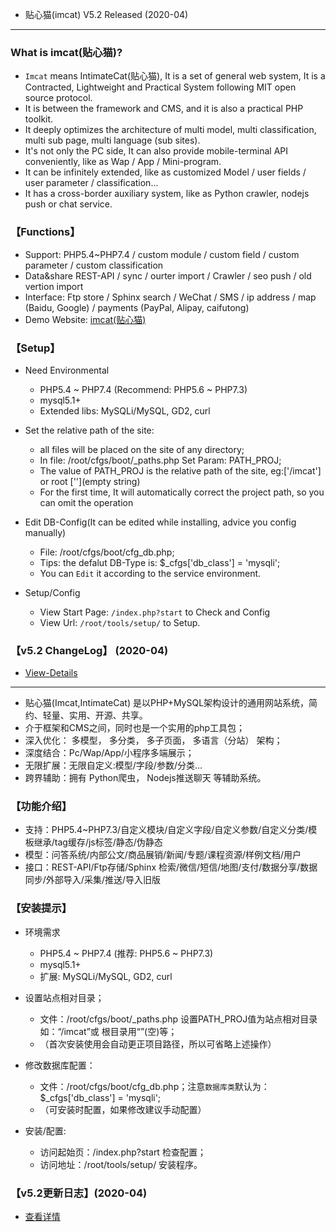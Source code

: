 

* 贴心猫(imcat) V5.2 Released (2020-04)


--- --- --- --- --- --- --- --- --- 


### What is imcat(贴心猫)?

* `Imcat` means IntimateCat(贴心猫), It is a set of general web system, 
  It is a Contracted, Lightweight and Practical System following MIT open source protocol.
* It is between the framework and CMS, and it is also a practical PHP toolkit.
* It deeply optimizes the architecture of multi model, multi classification, multi sub page, multi language (sub sites).
* It's not only the PC side, It can also provide mobile-terminal API conveniently, like as Wap / App / Mini-program.
* It can be infinitely extended, like as customized Model / user fields / user parameter / classification...
* It has a cross-border auxiliary system, like as Python crawler, nodejs push or chat service.


### 【Functions】

* Support: PHP5.4~PHP7.4 / custom module / custom field / custom parameter / custom classification
* Data&share REST-API / sync / ourter import / Crawler / seo push / old vertion import
* Interface: Ftp store / Sphinx search / WeChat / SMS / ip address / map (Baidu, Google) / payments (PayPal, Alipay, caifutong)
* Demo Website: [imcat(贴心猫)](http://imcat.txjia.com/)


### 【Setup】

* Need Environmental
  - PHP5.4 ~ PHP7.4 (Recommend: PHP5.6 ~ PHP7.3)
  - mysql5.1+
  - Extended libs: MySQLi/MySQL, GD2, curl

* Set the relative path of the site: 
  - all files will be placed on the site of any directory; 
  - In file: /root/cfgs/boot/_paths.php Set Param: PATH_PROJ; 
  - The value of PATH_PROJ is the relative path of the site, eg:['/imcat'] or root [''](empty string)
  - For the first time, It will automatically correct the project path, so you can omit the operation

* Edit DB-Config(It can be edited while installing, advice you config manually) 
  - File: /root/cfgs/boot/cfg_db.php; 
  - Tips: the defalut DB-Type is: $_cfgs['db_class'] = 'mysqli'; 
  - You can `Edit` it according to the service environment.

* Setup/Config 
  - View Start Page: `/index.php?start` to Check and Config
  - View Url: `/root/tools/setup/` to Setup.


### 【v5.2 ChangeLog】 (2020-04)

* [View-Details](http://imcat.txjia.com/doc.php?uplog-5_0)


--- --- --- --- --- --- --- --- --- 

* 贴心猫(Imcat,IntimateCat) 是以PHP+MySQL架构设计的通用网站系统，简约、轻量、实用、开源、共享。
* 介于框架和CMS之间，同时也是一个实用的php工具包；
* 深入优化： 多模型， 多分类， 多子页面， 多语言（分站） 架构；
* 深度结合：Pc/Wap/App/小程序多端展示；
* 无限扩展：无限自定义:模型/字段/参数/分类…
* 跨界辅助：拥有 Python爬虫， Nodejs推送聊天 等辅助系统。


### 【功能介绍】

* 支持：PHP5.4~PHP7.3/自定义模块/自定义字段/自定义参数/自定义分类/模板继承/tag缓存/js标签/静态/伪静态
* 模型：问答系统/内部公文/商品展销/新闻/专题/课程资源/样例文档/用户
* 接口：REST-API/Ftp存储/Sphinx 检索/微信/短信/地图/支付/数据分享/数据同步/外部导入/采集/推送/导入旧版


### 【安装提示】

* 环境需求
  - PHP5.4 ~ PHP7.4 (推荐: PHP5.6 ~ PHP7.3)
  - mysql5.1+
  - 扩展: MySQLi/MySQL, GD2, curl

* 设置站点相对目录；
  - 文件：/root/cfgs/boot/_paths.php 设置PATH_PROJ值为站点相对目录如：“/imcat”或 根目录用“”(空)等；
  - （首次安装使用会自动更正项目路径，所以可省略上述操作）

* 修改数据库配置：
  - 文件：/root/cfgs/boot/cfg_db.php；注意`数据库类`默认为：$_cfgs['db_class'] = 'mysqli';
  - （可安装时配置，如果修改建议手动配置）

* 安装/配置: 
  - 访问起始页：/index.php?start 检查配置；
  - 访问地址：/root/tools/setup/ 安装程序。


### 【v5.2更新日志】(2020-04)

* [查看详情](http://imcat.txjia.com/dev.php?uplog-5_0)


